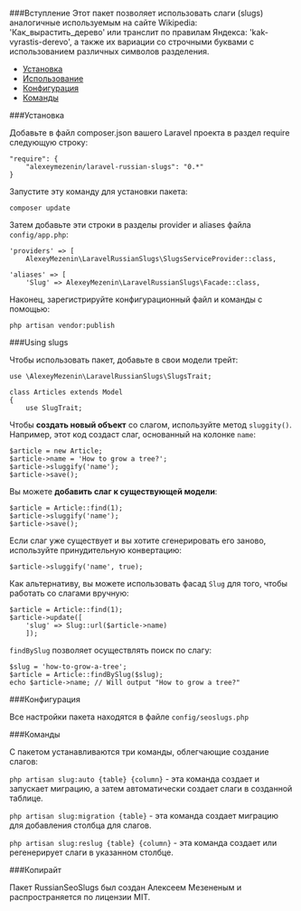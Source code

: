 
###Вступление
Этот пакет позволяет использовать слаги (slugs) аналогичные используемым на сайте Wikipedia: 'Как\_вырастить\_дерево' или транслит по правилам Яндекса: 'kak-vyrastis-derevo', а также их вариации со строчными буквами с использованием различных символов разделения.

* [Установка](#Installation)
* [Использование](#Using-slugs)
* [Конфигурация](#Configuration)
* [Команды](#Commands)


<a name="Installation"></a>
###Установка

Добавьте в файл composer.json вашего Laravel проекта в раздел require следующую строку:

```
"require": {
    "alexeymezenin/laravel-russian-slugs": "0.*"
}
```

Запустите эту команду для установки пакета:

```
composer update
```

Затем добавьте эти строки в разделы provider и aliases файла `config/app.php`:

```
'providers' => [
    AlexeyMezenin\LaravelRussianSlugs\SlugsServiceProvider::class,

'aliases' => [
    'Slug' => AlexeyMezenin\LaravelRussianSlugs\Facade::class,
```

Наконец, зарегистрируйте конфигурационный файл и команды с помощью:
```
php artisan vendor:publish
```


<a name="Using-slugs"></a>
###Using slugs

Чтобы использовать пакет, добавьте в свои модели трейт:

```
use \AlexeyMezenin\LaravelRussianSlugs\SlugsTrait;

class Articles extends Model
{
    use SlugTrait;
```

Чтобы **создать новый объект** со слагом, используйте метод `sluggity()`. Например, этот код создаст слаг, основанный на колонке `name`:

```
$article = new Article;
$article->name = 'How to grow a tree?';
$article->sluggify('name');
$article->save();
```

Вы можете **добавить слаг к существующей модели**:
```
$article = Article::find(1);
$article->sluggify('name');
$article->save();
```

Если слаг уже существует и вы хотите сгенерировать его заново, используйте принудительную конвертацию:

```
$article->sluggify('name', true);
```

Как альтернативу, вы можете использовать фасад `Slug` для того, чтобы работать со слагами вручную:
```
$article = Article::find(1);
$article->update([
    'slug' => Slug::url($article->name)
    ]);
```

`findBySlug` позволяет осуществлять поиск по слагу:
```
$slug = 'how-to-grow-a-tree';
$article = Article::findBySlug($slug);
echo $article->name; // Will output "How to grow a tree?"
```


<a name="Configuration"></a>
###Конфигурация

Все настройки пакета находятся в файле `config/seoslugs.php`


<a name="Commands"></a>
###Команды

С пакетом устанавливаются три команды, облегчающие создание слагов:

`php artisan slug:auto {table} {column}` - эта команда создает и запускает миграцию, а затем автоматически создает слаги в созданной таблице.

`php artisan slug:migration {table}` - эта команда создает миграцию для добавления столбца для слагов.

`php artisan slug:reslug {table} {column}` - эта команда создает или регенерирует слаги в указанном столбце.

###Копирайт

Пакет RussianSeoSlugs был создан Алексеем Мезененым и распространяется по лицензии MIT.